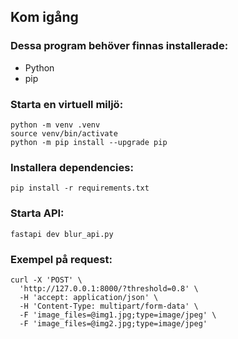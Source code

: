 ## Kom igång

### Dessa program behöver finnas installerade:
* Python
* pip

### Starta en virtuell miljö:
```console
python -m venv .venv
source venv/bin/activate
python -m pip install --upgrade pip
```

### Installera dependencies:
```console
pip install -r requirements.txt
```

### Starta API:
```console
fastapi dev blur_api.py
```

### Exempel på request:
```console
curl -X 'POST' \
  'http://127.0.0.1:8000/?threshold=0.8' \
  -H 'accept: application/json' \
  -H 'Content-Type: multipart/form-data' \
  -F 'image_files=@img1.jpg;type=image/jpeg' \
  -F 'image_files=@img2.jpg;type=image/jpeg'
```
